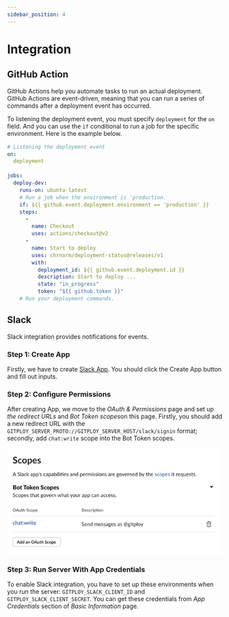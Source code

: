 ```yaml
---
sidebar_position: 4
---
```


# Integration

## GitHub Action

GitHub Actions help you automate tasks to run an actual deployment. GitHub Actions are event-driven, meaning that you can run a series of commands after a deployment event has occurred. 

To listening the deployment event, you must specify `deployment` for the `on` field. And you can use the `if` conditional to run a job for the specific environment. Here is the example below.

```yaml
# Listening the deployment event
on:
  deployment

jobs:
  deploy-dev:
    runs-on: ubuntu-latest
    # Run a job when the environment is 'production.
    if: ${{ github.event.deployment.environment == 'production' }}
    steps:
      -
        name: Checkout
        uses: actions/checkout@v2
      - 
        name: Start to deploy
        uses: chrnorm/deployment-status@releases/v1
        with:
          deployment_id: ${{ github.event.deployment.id }}
          description: Start to deploy ...
          state: "in_progress"
          token: "${{ github.token }}"
    # Run your deployment commands.
```

## Slack

Slack integration provides notifications for events.

### Step 1: Create App

Firstly, we have to create [Slack App](https://api.slack.com/apps). You should click the Create App button and fill out inputs.

### Step 2: Configure Permissions

After creating App, we move to the *OAuth & Permissions* page and set up *the redirect URLs* and *Bot Token scopes*on this page. Firstly, you should add a new redirect URL with the `GITPLOY_SERVER_PROTO://GITPLOY_SERVER_HOST/slack/signin` format; secondly, add `chat:write` scope into the Bot Token scopes.

![Slack Bot Token Sceops](../../static/img/docs/slack-bot-token-scopes.png)

### Step 3: Run Server With App Credentials

To enable Slack integration, you have to set up these environments when you run the server: `GITPLOY_SLACK_CLIENT_ID` and `GITPLOY_SLACK_CLIENT_SECRET`. You can get these credentials from *App Credentials* section of *Basic Information* page. 
